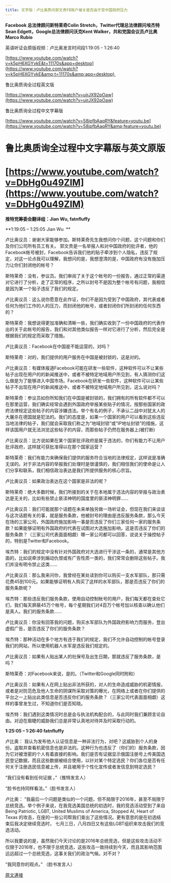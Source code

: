 ```yaml
---
title: 文字版：卢比奥质问郭文贵FB账户被关是否由于受中国政府压力
---
```


**Facebook 总法律顾问斯特莱奇Colin Stretch，Twitter代理总法律顾问埃杰特Sean Edgett，Google总法律顾问沃克Kent Walker，共和党国会议员卢比奥Marco Rubio** 









英语听证会原版视频：卢比奥发言时间段1:19:05 - 1:26:40



[https://www.youtube.com/watch?v=k5pH6XGYvkE&t=11170s&app=desktop](https://www.youtube.com/watch?v=k5pH6XGYvkE&amp;t=11170s&amp;app=desktop) 




鲁比奥质询全过程英文版




[https://www.youtube.com/watch?v=uirJX92pOaw](https://www.youtube.com/watch?v=uirJX92pOaw)





鲁比奥质询全过程中文字幕版



[https://www.youtube.com/watch?v=58jpfbAaqRY&feature=youtu.be](https://www.youtube.com/watch?v=58jpfbAaqRY&amp;feature=youtu.be)









# 鲁比奥质询全过程中文字幕版与英文原版

# [https://www.youtube.com/watch?v=DbHg0u49ZIM](https://www.youtube.com/watch?v=DbHg0u49ZIM)










**推特党筹委会翻译组：Jian Wu, fatnfluffy**








**1:19:05 – 1:25:05 Jian Wu  **





卢比奥议员：谢谢大家能够参加。斯特莱奇先生我想问你个问题，这个问题和你们及你们公司所有员工有关。 郭文贵是一名举报人和对中国政府的批评者，他的Facebook帐号被封，Facebook告诉我们他的贴子牵涉到个人隐私，违反了规定，对这一论点我可以理解，我想问的是，我想澄清的是，中国政府有没有施加压力让你们封闭他的帐号？








斯特莱奇：没有，参议员。我们审阅了关于这个帐号的一份报告，通过正常的渠道对它进行了分析，走了正常的程序，之所以封号不是因为整个帐号有问题，我相信是因为某一个贴子违反了我们的规定。








卢比奥议员：这么说你愿意在此作证，你们不是因为受到了中国政府，其代表或者任何为他们工作的人的压力，而封闭他的帐号，或者封闭你们所封闭的任何东西的？








斯特莱奇：我想说得更加准确和清晰一些，我们确实收到了一份中国政府的代表作出的关于此帐号的报告，我们和对其他类似报告一样对它进行了分析，然后完全是根据我们的规定而采取了措施。








卢比奥议员：Facebook在中国是不能运营的，对吗？








斯特莱奇：对的，我们提供的用户服务在中国是被封锁的，这是对的。








卢比奥议员：有媒体报道Facebook可能在研发一些软件，这种软件可以不让某些帖子出现在用户的的新闻推送中，或者不被特定地域用户所见到，有人猜测你们这么做是为了能够进入中国市场。Facebook在研发一些软件，这种软件可以让某些帖子不出现在用户的新闻推送中，或者不被特定地域用户所见到，这么说对吗？








斯特莱奇：参议员如你所知我们在中国是被封锁的，我们拥有的所有软件都不可以在那里运营，我们确实经常会遇到外国政府举报某些贴子的情况，按那些国家的政府法律规定这些帖子的内容涉嫌违法。举个有名的例子，不承认二战中对犹太人的大屠杀在德国就是犯法的。我们的态度是，如果一个国家的用户可以看到这些违反当地法律的帖子，我们就会采取我们称之为“地域封锁”或“IP地址封锁”的措施，这样该国用户就无法浏览这些帖子的内容，而那些帖子仍然在服务器上(被打断)








卢比奥议员：比方说如果在某个国家批评政府是属于违法的，你们有能力不让用户批评政府，这样就可获批准得以在那个国家运营？








斯特莱奇：我们有能力来确保我们提供的服务符合当地的法律规定，这样说是准确无误的。对于非法内容的举报我们处理时是很谨慎的，我们相信我们的使命是让人们分享和联系，我们相信政治表达是我们所提供服务的核心宗旨。








卢比奥议员：如果政治表达在这个国家是非法的呢？








斯特莱奇：绝大多数时候，我们所接到的关于在本地属于违法内容的举报与政治表达是无关的，比如有些禁止亵渎神明的国度里的亵渎神明罪……








卢比奥议员：我们可能就那个话题在未来单独另做一场听证会，但现在我们来谈谈与这次话题有关的事，就是服务条款，他被封号的理由是违反服务条款，那么今天在场的三家公司，外国政府施加影响一事是否违反了你们三家任何一家的服务条款？如果能够证明有外国政府的代表在试图对大选施加影响，这是否违反了你们的服务条款？（三家公司代表面面相觑）哪一家公司都可以回答，说说关于操控帖子的，特别是Twitter和Facebook。








埃杰特：我们的规定中没有针对外国政府对大选进行干涉这一条的，通常是其他方面的，比如说牵涉到煽动仇恨或有广告性质一类的，我们常常会删除这些帖子。我们并没有明令禁止这类……








卢比奥议员：那么我来问你，我曾经在某处读到你可以购买一支水军部队，那只需花费45到100元。如果能够证明有人购买了这样的水军部队，那是否违反了你们的服务条款呢？



埃杰特：那些违反我们服务条款，使用自动控制帐号的用户，我们每天都在查处它们，我们每天屏蔽45万个帐号，每个星期我们对4百万个帐号加以核查以确认他们是真人。我们的服务条款……








卢比奥议员：你没有回答我的问题，购买水军部队为外国政府影响力而服务，登出虚假广告，是否违反了你们的服务条款？








埃杰特：那种活动在多个地方有违于我们的规定，我们不允许自动控制的帐号登录我们的网站，所以使用机器人水军是违反我们规定的。








卢比奥议员：如果有人贴出某人的社保号及出生日期，那就违反了服务条款，是吗？








斯特莱奇：对Facebook来说，是的。（Twitter和Google同时附和）








卢比奥议员：如果有人在网上贴出非法所获的，对人的生命造成威胁的机密情报，或者是对防范危及他人生命的阴谋所采取对策的曝光，在网络上或者在你们提供的平台之一上贴出此类信息是否违反你们的服务条款？（三家公司代表面面相觑）这样的事曾发生过，不知道你们是否知晓。








埃杰特：我们遇到这类情况时总是会与执法机构配合的，与此同时我们兼顾言论自由。对迫在眉睫的威胁我们总是非常认真地对待并及时采取行动的。








**1:25:05 – 1:26:40 fatnfluffy**








卢比奥： 我认为发布他人认证信息是一种非法行为，对吧？这威胁到个人的身份。盗取并查看机密信息也是非法的。这种行为也违反了（你们的）服务条款，因为它对被泄密的个人有着直接的影响。我们是否有证据显示俄国注册号上传美国选民登记数据，而且这些数据被结合使用，以针对某个特定选民？你们各位是否有任何关于注册选民信息被上传，并且被用于个性化宣传或者发信息到特定选民？








“我们没有看到任何证据 。”（推特发言人）








“脸书也持同样看法。”（脸书发言人）








卢比奥： ”我最后一个问题是类似的一个问题，但不局限于2016年，甚至不局限于总统竞选。举个例子来说，在我竞选美国总统的初选时，我的竞选活动受到了来自Being Patriotic, LGBT, United Muslims of America, Stopped AI, Heart of Texas 的攻击，在座的一些公司帮我们查出了这些情况。更有意思的是在初选结束后我决定继续竞选时， 七月三日，八月四日又有这些LGBT组织来攻击我们的竞选活动。








所以我要说的是，虽然我们今天讨论的是2016年总统竞选，但是这些攻击活动不仅限于2016年，也不限于总统竞选，这些攻击一致持续到今天，而且其影响范围远远超过一个总统竞选，这事关我们的政治气候。对不对？








“我同意你的观点。” （脸书发言人）

[原文連接](http://littleantvoice.blogspot.com/2018/04/fb.html)